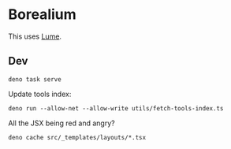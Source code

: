 # Borealium

This uses [Lume](https://lume.land/docs/overview/about-lume/).

## Dev

```
deno task serve
```

Update tools index:

```
deno run --allow-net --allow-write utils/fetch-tools-index.ts
```

All the JSX being red and angry?

```
deno cache src/_templates/layouts/*.tsx
```
